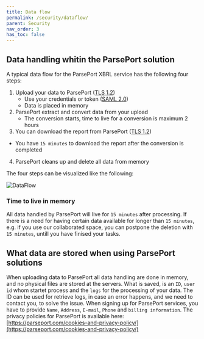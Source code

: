 ```yaml
---
title: Data flow
permalink: /security/dataflow/
parent: Security
nav_order: 3
has_toc: false
---
```


## Data handling whitin the ParsePort solution
A typical data flow for the ParsePort XBRL service has the following four steps:

1. Upload your data to ParsePort ([TLS 1.2](../tls))
   - Use your credentials or token ([SAML 2.0](../identity))
   - Data is placed in memory
2. ParsePort extract and convert data from your upload
   - The conversion starts, time to live for a conversion is maximum 2 hours
3. You can download the report from ParsePort ([TLS 1.2](../tls))
  - You have `15 minutes` to download the report after the conversion is completed
4. ParsePort cleans up and delete all data from memory

The four steps can be visualized like the following:

![DataFlow](../../images/dataflow.png "Typical flow for data send to ParsePort")


### Time to live in memory
All data handled by ParsePort will live for `15 minutes` after processing. If there is a need for having certain data available for longer than `15 minutes`, e.g. if you use our collaborated space, you can postpone the deletion with `15 minutes`, untill you have finised your tasks.

## What data are stored when using ParsePort solutions
When uploading data to ParsePort all data handling are done in memory, and no physical files are stored at the servers. What is saved, is an `ID`, `user id` whom startet process and the `logs` for the processing of your data. The ID can be used for retrieve logs, in case an error happens, and we need to contact you, to solve the issue. When signing up for ParsePort services, you have to provide `Name`, `Address`, `E-mail`, `Phone` and `billing information`. The privacy policies for ParsePort is available here: [https://parseport.com/cookies-and-privacy-policy/](https://parseport.com/cookies-and-privacy-policy/)

